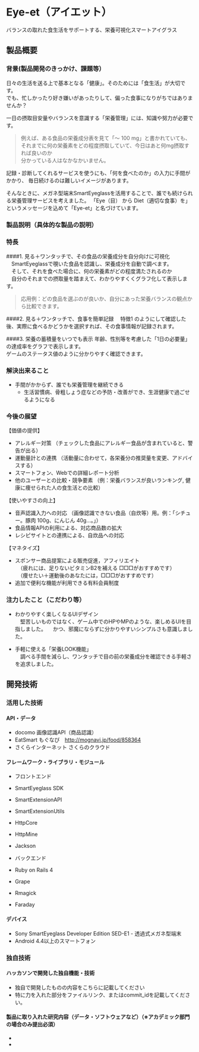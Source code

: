 # Eye-et（アイエット）
バランスの取れた食生活をサポートする、栄養可視化スマートアイグラス

## 製品概要
### 背景(製品開発のきっかけ、課題等）
日々の生活を送る上で基本となる「健康」。そのためには「食生活」が大切です。<br>
でも、忙しかったり好き嫌いがあったりして、偏った食事になりがちではありませんか？

一日の摂取目安量やバランスを意識する「栄養管理」には、知識や努力が必要です。
> 例えば、ある食品の栄養成分表を見て「〜 100 mg」と書かれていても、<br>
それまでに何の栄養素をどの程度摂取していて、今日はあと何mg摂取すれば良いのか<br>
分かっている人はなかなかいません。

記録・診断してくれるサービスを使うにも、「何を食べたのか」の入力に手間がかかり、
毎日続けるのは難しいイメージがあります。

そんなときに、メガネ型端末SmartEyeglassを活用することで、誰でも続けられる栄養管理サービスを考えました。
「Eye（目） から Diet（適切な食事）を」というメッセージを込めて「Eye-et」と名づけています。

### 製品説明（具体的な製品の説明）
### 特長
####1. 見る＋ワンタッチで、その食品の栄養成分を自分向けに可視化
　SmartEyeglassで覗いた食品を認識し、栄養成分を自動で調べます。<br>
　そして、それを食べた場合に、何の栄養素がどの程度満たされるのか<br>
　自分のそれまでの摂取量を踏まえて、わかりやすくくグラフ化して表示します。<br>
> 応用例：どの食品を選ぶのが良いか、自分にあった栄養バランスの観点から比較できます。

####2. 見る＋ワンタッチで、食事を簡単記録
　特徴1 のようにして確認した後、実際に食べるかどうかを選択すれば、その食事情報が記録されます。<br>

####3. 栄養の蓄積量をいつでも表示
 年齢、性別等を考慮した「1日の必要量」の達成率をグラフで表示します。<br>
 ゲームのステータス値のように分かりやすく確認できます。
 
### 解決出来ること
* 手間がかからず、誰でも栄養管理を継続できる<br>
  * 生活習慣病、骨粗しょう症などの予防・改善ができ、生涯健康で過ごせるようになる

### 今後の展望
【価値の提供】
* アレルギー対策
（チェックした食品にアレルギー食品が含まれていると、警告が出る）
* 運動量計との連携
（活動量に合わせて，各栄養分の推奨量を変更、アドバイスする）
* スマートフォン、Webでの詳細レポート分析
* 他のユーザーとの比較・競争要素
（例：栄養バランスが良いランキング, 健康に痩せられた人の食生活との比較）

【使いやすさの向上】
* 音声認識入力への対応
（画像認識できない食品（自炊等）用。例：「シチュー。豚肉 100g、にんじん 40g…。」）
* 食品情報APIの利用による、対応商品数の拡大
* レシピサイトとの連携による、自炊品への対応

【マネタイズ】
  * スポンサー商品提案による販売促進，アフィリエイト<br>
　（疲れには、足りないビタミンB2を補える □□□がおすすめです）<br>
　（痩せたい＋運動後のあなたには，□□□がおすすめです）
  * 追加で便利な機能が利用できる有料会員制度


### 注力したこと（こだわり等）
* わかりやすく楽しくなるUIデザイン<br>
　堅苦しいものではなく、ゲーム中でのHPやMPのような、楽しめるUIを目指しました。
　かつ、邪魔にならずに分かりやすいシンプルさも意識しました。

* 手軽に使える「栄養LOOK機能」<br>
　調べる手間を減らし、ワンタッチで目の前の栄養成分を確認できる手軽さを追求しました。

## 開発技術
### 活用した技術
#### API・データ
* docomo 画像認識API（商品認識）
* EatSmart もぐなび　http://mognavi.jp/food/858364
* さくらインターネット さくらのクラウド

#### フレームワーク・ライブラリ・モジュール
* フロントエンド
 * SmartEyeglass SDK
 * SmartExtensionAPI
 * SmartExtensionUtils
 * HttpCore
 * HttpMine
 * Jackson

* バックエンド
 * Ruby on Rails 4
 * Grape
 * Rmagick
 * Faraday

#### デバイス
* Sony SmartEyeglass Developer Edition SED-E1 - 透過式メガネ型端末
* Android 4.4以上のスマートフォン

### 独自技術
#### ハッカソンで開発した独自機能・技術
* 独自で開発したものの内容をこちらに記載してください
* 特に力を入れた部分をファイルリンク、またはcommit_idを記載してください。

#### 製品に取り入れた研究内容（データ・ソフトウェアなど）（※アカデミック部門の場合のみ提出必須）
* 
*
